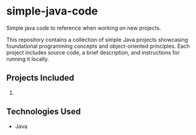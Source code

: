 # simple-java-code
Simple java code to reference when working on new projects.

This repository contains a collection of simple Java projects showcasing foundational programming concepts and object-oriented principles. Each project includes source code, a brief description, and instructions for running it locally.

## Projects Included
1. 

## Technologies Used
- Java
